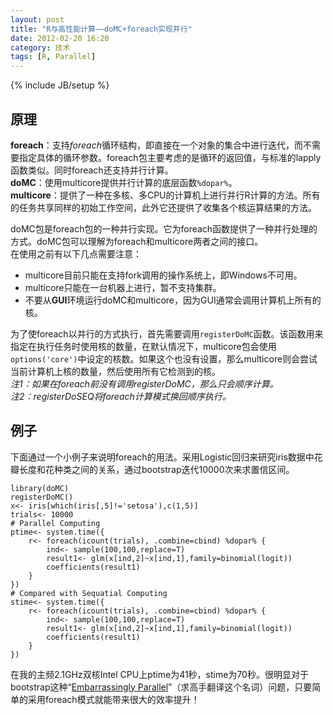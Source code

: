```yaml
---
layout: post
title: "R与高性能计算——doMC+foreach实现并行"
date: 2012-02-20 16:20
category: 技术
tags: [R, Parallel]
---
```

{% include JB/setup %}

## 原理
**foreach**：支持*foreach*循环结构，即直接在一个对象的集合中进行迭代，而不需要指定具体的循环参数。foreach包主要考虑的是循环的返回值，与标准的lapply函数类似。同时foreach还支持并行计算。   
**doMC**：使用multicore提供并行计算的底层函数`%dopar%`。   
**multicore**：提供了一种在多核、多CPU的计算机上进行并行R计算的方法。所有的任务共享同样的初始工作空间，此外它还提供了收集各个核运算结果的方法。   

doMC包是foreach包的一种并行实现。它为foreach函数提供了一种并行处理的方式。doMC包可以理解为foreach和multicore两者之间的接口。   
在使用之前有以下几点需要注意：   

- multicore目前只能在支持fork调用的操作系统上，即Windows不可用。
- multicore只能在一台机器上进行，暂不支持集群。
- 不要从**GUI**环境运行doMC和multicore，因为GUI通常会调用计算机上所有的核。

为了使foreach以并行的方式执行，首先需要调用`registerDoMC`函数。该函数用来指定在执行任务时使用核的数量，在默认情况下，multicore包会使用`options('core')`中设定的核数。如果这个也没有设置，那么multicore则会尝试当前计算机上核的数量，然后使用所有它检测到的核。  
*注1：如果在foreach前没有调用registerDoMC，那么只会顺序计算。*  
*注2：registerDoSEQ将foreach计算模式换回顺序执行。*

## 例子
下面通过一个小例子来说明foreach的用法。采用Logistic回归来研究iris数据中花瓣长度和花种类之间的关系，通过bootstrap迭代10000次来求置信区间。

	library(doMC)
	registerDoMC()
	x<- iris[which(iris[,5]!='setosa'),c(1,5)]
	trials<- 10000
	# Parallel Computing
	ptime<- system.time({
		r<- foreach(icount(trials), .combine=cbind) %dopar% {
			ind<- sample(100,100,replace=T)
			result1<- glm(x[ind,2]~x[ind,1],family=binomial(logit))
			coefficients(result1)
		}
	})
	# Compared with Sequatial Computing
	stime<- system.time({
		r<- foreach(icount(trials), .combine=cbind) %dopar% {
			ind<- sample(100,100,replace=T)
			result1<- glm(x[ind,2]~x[ind,1],family=binomial(logit))
			coefficients(result1)
		}
	})

在我的主频2.1GHz双核Intel CPU上ptime为41秒，stime为70秒。很明显对于bootstrap这种“[Embarrassingly Parallel](http://en.wikipedia.org/wiki/Embarrassingly_parallel)”（求高手翻译这个名词）问题，只要简单的采用foreach模式就能带来很大的效率提升！
